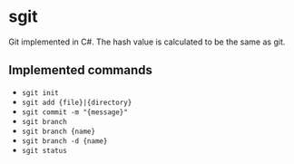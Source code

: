 # sgit
Git implemented in C#. The hash value is calculated to be the same as git.

## Implemented commands
- `sgit init`
- `sgit add {file}|{directory}`
- `sgit commit -m "{message}"`
- `sgit branch`
- `sgit branch {name}`
- `sgit branch -d {name}`
- `sgit status`
